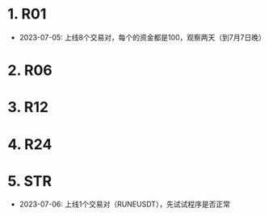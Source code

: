 # 1. R01

- 2023-07-05: 上线8个交易对，每个的资金都是100，观察两天（到7月7日晚）

# 2. R06
# 3. R12
# 4. R24
# 5. STR

- 2023-07-06: 上线1个交易对（RUNEUSDT），先试试程序是否正常